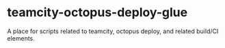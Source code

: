 # teamcity-octopus-deploy-glue
A place for scripts related to teamcity, octopus deploy, and related build/CI elements.

